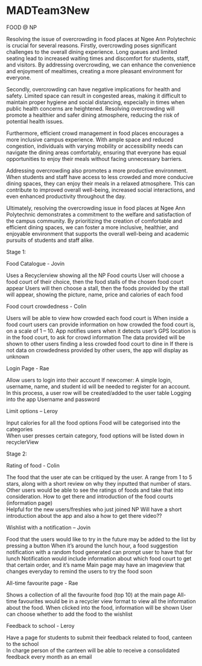 # MADTeam3New
FOOD @ NP 

 
Resolving the issue of overcrowding in food places at Ngee Ann Polytechnic is crucial for several reasons. Firstly, overcrowding poses significant challenges to the overall dining experience. Long queues and limited seating lead to increased waiting times and discomfort for students, staff, and visitors. By addressing overcrowding, we can enhance the convenience and enjoyment of mealtimes, creating a more pleasant environment for everyone. 

Secondly, overcrowding can have negative implications for health and safety. Limited space can result in congested areas, making it difficult to maintain proper hygiene and social distancing, especially in times when public health concerns are heightened. Resolving overcrowding will promote a healthier and safer dining atmosphere, reducing the risk of potential health issues. 

Furthermore, efficient crowd management in food places encourages a more inclusive campus experience. With ample space and reduced congestion, individuals with varying mobility or accessibility needs can navigate the dining areas comfortably, ensuring that everyone has equal opportunities to enjoy their meals without facing unnecessary barriers. 

Addressing overcrowding also promotes a more productive environment. When students and staff have access to less crowded and more conducive dining spaces, they can enjoy their meals in a relaxed atmosphere. This can contribute to improved overall well-being, increased social interactions, and even enhanced productivity throughout the day. 

Ultimately, resolving the overcrowding issue in food places at Ngee Ann Polytechnic demonstrates a commitment to the welfare and satisfaction of the campus community. By prioritizing the creation of comfortable and efficient dining spaces, we can foster a more inclusive, healthier, and enjoyable environment that supports the overall well-being and academic pursuits of students and staff alike. 

 

Stage 1: 

Food Catalogue - Jovin 

Uses a Recyclerview showing all the NP Food courts 
User will choose a food court of their choice, then the food stalls of the chosen food court appear 
Users will then choose a stall, then the foods provided by the stall will appear, showing the picture, name, price and calories of each food 


Food court crowdedness - Colin 

Users will be able to view how crowded each food court is 
When inside a food court users can provide information on how crowded the food court is, on a scale of 1 – 10. 
App notifies users when it detects user’s GPS location is in the food court, to ask for crowd information 
The data provided will be shown to other users finding a less crowded food court to dine in 
If there is not data on crowdedness provided by other users, the app will display as unknown 


Login Page - Rae 

Allow users to login into their account 
If newcomer: 
A simple login, username, name, and student id will be needed to register for an account.  
In this process, a user row will be created/added to the user table 
Logging into the app 
Username and password 

 
Limit options – Leroy 

Input calories for all the food options 
Food will be categorised into the categories  
When user presses certain category, food options will be listed down in recyclerView 

 

Stage 2: 

Rating of food - Colin 

The food that the user ate can be critiqued by the user. 
A range from 1 to 5 stars, along with a short review on why they inputted that number of stars. 
Other users would be able to see the ratings of foods and take that into consideration. 
How to get there and introduction of the food courts (information page)  
Helpful for the new users/freshies who just joined NP 
Will have a short introduction about the app and also a how to get there video?? 


Wishlist with a notification – Jovin 

Food that the users would like to try in the future may be added to the list by pressing a button 
When it’s around the lunch hour, a food suggestion notification with a random food generated can prompt user to have that for lunch 
Notification would include information about which food court to get that certain order, and it’s name 
Main page may have an imageview that changes everyday to remind the users to try the food soon 

All-time favourite page - Rae

Shows a collection of all the favourite food (top 10) at the main page 
All-time favourites would be in a recycler view format to view all the information about the food. When clicked into the food, information will be shown 
User can choose whether to add the food to the wishlist 


Feedback to school - Leroy 

Have a page for students to submit their feedback related to food, canteen to the school  
In charge person of the canteen will be able to receive a consolidated feedback every month as an email 
